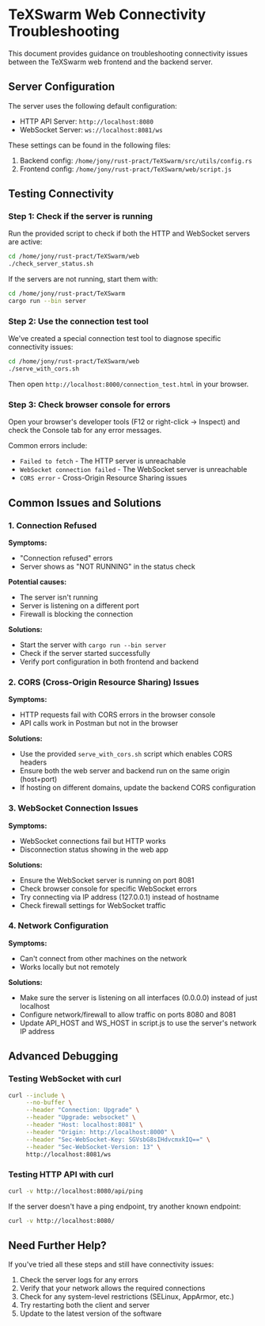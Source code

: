 # TeXSwarm Web Connectivity Troubleshooting

This document provides guidance on troubleshooting connectivity issues between the TeXSwarm web frontend and the backend server.

## Server Configuration

The server uses the following default configuration:
- HTTP API Server: `http://localhost:8080`
- WebSocket Server: `ws://localhost:8081/ws`

These settings can be found in the following files:
1. Backend config: `/home/jony/rust-pract/TeXSwarm/src/utils/config.rs`
2. Frontend config: `/home/jony/rust-pract/TeXSwarm/web/script.js`

## Testing Connectivity

### Step 1: Check if the server is running

Run the provided script to check if both the HTTP and WebSocket servers are active:

```bash
cd /home/jony/rust-pract/TeXSwarm/web
./check_server_status.sh
```

If the servers are not running, start them with:

```bash
cd /home/jony/rust-pract/TeXSwarm
cargo run --bin server
```

### Step 2: Use the connection test tool

We've created a special connection test tool to diagnose specific connectivity issues:

```bash
cd /home/jony/rust-pract/TeXSwarm/web
./serve_with_cors.sh
```

Then open `http://localhost:8000/connection_test.html` in your browser.

### Step 3: Check browser console for errors

Open your browser's developer tools (F12 or right-click → Inspect) and check the Console tab for any error messages.

Common errors include:
- `Failed to fetch` - The HTTP server is unreachable
- `WebSocket connection failed` - The WebSocket server is unreachable
- `CORS error` - Cross-Origin Resource Sharing issues

## Common Issues and Solutions

### 1. Connection Refused

**Symptoms:**
- "Connection refused" errors
- Server shows as "NOT RUNNING" in the status check

**Potential causes:**
- The server isn't running
- Server is listening on a different port
- Firewall is blocking the connection

**Solutions:**
- Start the server with `cargo run --bin server`
- Check if the server started successfully
- Verify port configuration in both frontend and backend

### 2. CORS (Cross-Origin Resource Sharing) Issues

**Symptoms:**
- HTTP requests fail with CORS errors in the browser console
- API calls work in Postman but not in the browser

**Solutions:**
- Use the provided `serve_with_cors.sh` script which enables CORS headers
- Ensure both the web server and backend run on the same origin (host+port)
- If hosting on different domains, update the backend CORS configuration

### 3. WebSocket Connection Issues

**Symptoms:**
- WebSocket connections fail but HTTP works
- Disconnection status showing in the web app

**Solutions:**
- Ensure the WebSocket server is running on port 8081
- Check browser console for specific WebSocket errors
- Try connecting via IP address (127.0.0.1) instead of hostname
- Check firewall settings for WebSocket traffic

### 4. Network Configuration

**Symptoms:**
- Can't connect from other machines on the network
- Works locally but not remotely

**Solutions:**
- Make sure the server is listening on all interfaces (0.0.0.0) instead of just localhost
- Configure network/firewall to allow traffic on ports 8080 and 8081
- Update API_HOST and WS_HOST in script.js to use the server's network IP address

## Advanced Debugging

### Testing WebSocket with curl

```bash
curl --include \
     --no-buffer \
     --header "Connection: Upgrade" \
     --header "Upgrade: websocket" \
     --header "Host: localhost:8081" \
     --header "Origin: http://localhost:8000" \
     --header "Sec-WebSocket-Key: SGVsbG8sIHdvcmxkIQ==" \
     --header "Sec-WebSocket-Version: 13" \
     http://localhost:8081/ws
```

### Testing HTTP API with curl

```bash
curl -v http://localhost:8080/api/ping
```

If the server doesn't have a ping endpoint, try another known endpoint:

```bash
curl -v http://localhost:8080/
```

## Need Further Help?

If you've tried all these steps and still have connectivity issues:

1. Check the server logs for any errors
2. Verify that your network allows the required connections
3. Check for any system-level restrictions (SELinux, AppArmor, etc.)
4. Try restarting both the client and server
5. Update to the latest version of the software
